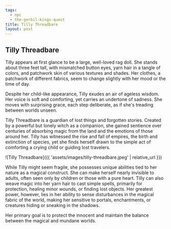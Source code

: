 ```yaml
---
tags:
  - npc
  - the-gerbil-kings-quest
title: Tilly Threadbare
layout: post
---
```


## Tilly Threadbare

Tilly appears at first glance to be a large, well-loved rag doll. She stands about three feet tall, with mismatched button eyes, yarn hair in a tangle of colors, and patchwork skin of various textures and shades. Her clothes, a patchwork of different fabrics, seem to change slightly with her mood or the time of day.

Despite her child-like appearance, Tilly exudes an air of ageless wisdom. Her voice is soft and comforting, yet carries an undertone of sadness. She moves with surprising grace, each step deliberate, as if she's treading between worlds unseen.

Tilly Threadbare is a guardian of lost things and forgotten stories. Created by a powerful but lonely witch as a companion, she gained sentience over centuries of absorbing magic from the land and the emotions of those around her. Tilly has witnessed the rise and fall of empires, the birth and extinction of species, yet she finds herself drawn to the simple act of comforting a crying child or guiding lost travelers.

![Tilly Threadbare]({{ 'assets/images/tilly-threadbare.jpeg' | relative_url }})


While Tilly might seem fragile, she possesses unique abilities tied to her nature as a magical construct. She can make herself nearly invisible to adults, often seen only by children or those with a pure heart. Tilly can also weave magic into her yarn hair to cast simple spells, primarily for protection, healing minor wounds, or finding lost objects. Her greatest power, however, lies in her ability to sense disturbances in the magical fabric of the world, making her sensitive to portals, enchantments, or creatures hiding or sneaking in the shadows.

Her primary goal is to protect the innocent and maintain the balance between the magical and mundane worlds.